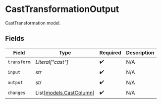 # CastTransformationOutput

CastTransformation model.


## Fields

| Field                                              | Type                                               | Required                                           | Description                                        |
| -------------------------------------------------- | -------------------------------------------------- | -------------------------------------------------- | -------------------------------------------------- |
| `transform`                                        | *Literal["cast"]*                                  | :heavy_check_mark:                                 | N/A                                                |
| `input`                                            | *str*                                              | :heavy_check_mark:                                 | N/A                                                |
| `output`                                           | *str*                                              | :heavy_check_mark:                                 | N/A                                                |
| `changes`                                          | List[[models.CastColumn](../models/castcolumn.md)] | :heavy_check_mark:                                 | N/A                                                |